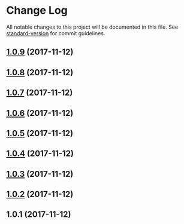 # Change Log

All notable changes to this project will be documented in this file. See [standard-version](https://github.com/conventional-changelog/standard-version) for commit guidelines.

<a name="1.0.9"></a>
## [1.0.9](https://github.com/LiShiSangZi/node-publisher/compare/v1.0.8...v1.0.9) (2017-11-12)



<a name="1.0.8"></a>
## [1.0.8](https://github.com/LiShiSangZi/node-publisher/compare/v1.0.7...v1.0.8) (2017-11-12)



<a name="1.0.7"></a>
## [1.0.7](https://github.com/LiShiSangZi/node-publisher/compare/v1.0.6...v1.0.7) (2017-11-12)



<a name="1.0.6"></a>
## [1.0.6](https://github.com/LiShiSangZi/node-publisher/compare/v1.0.5...v1.0.6) (2017-11-12)



<a name="1.0.5"></a>
## [1.0.5](https://github.com/LiShiSangZi/node-publisher/compare/v1.0.4...v1.0.5) (2017-11-12)



<a name="1.0.4"></a>
## [1.0.4](https://github.com/LiShiSangZi/node-publisher/compare/v1.0.3...v1.0.4) (2017-11-12)



<a name="1.0.3"></a>
## [1.0.3](https://github.com/LiShiSangZi/node-publisher/compare/v1.0.2...v1.0.3) (2017-11-12)



<a name="1.0.2"></a>
## [1.0.2](https://github.com/LiShiSangZi/node-publisher/compare/v1.0.1...v1.0.2) (2017-11-12)



<a name="1.0.1"></a>
## 1.0.1 (2017-11-12)
